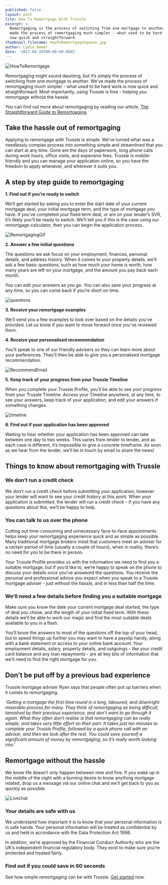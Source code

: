 ```yaml
---
published: false
layout: post
tite: How To Remortgage With Trussle
excerpt: >-
  Remortgaging is the process of switching from one mortgage to another. We’ve
  made the process of remortgaging much simpler - what used to be hard work is
  now quick and straightforward. 
thumbnail_filename: HowToRemortgageSquare.jpg
author: Lydia Bower
date: '2017-04-26T00:00:00.000Z'
---
```


![HowToRemortgage]({{site.baseurl}}/images/post_images/HowToRemortgage.jpg)

Remortgaging might sound daunting, but it’s simply the process of switching from one mortgage to another. We’ve made the process of remortgaging much simpler - what used to be hard work is now quick and straightforward. Most importantly, using Trussle is free - helping you remortgage without the hassle. 
 
You can find out more about remortgaging by reading our article, [The Straightforward Guide to Remortgaging](https://trussle.com/blog/the-straightforward-guide-to-remortgaging).

## Take the hassle out of remortgaging  

Applying to remortgage with Trussle is simple. We’ve turned what was a needlessly complex process into something simple and streamlined that you can start at any time. Gone are the days of paperwork, long phone calls during work hours, office visits, and expensive fees. Trussle is mobile-friendly and you can manage your application online, so you have the freedom to apply whenever, and wherever it suits you. 

## A step by step guide to remortgaging

**1. Find out if you’re ready to switch**

We’ll get started by asking you to enter the start date of your current mortgage deal, your initial mortgage term, and the type of mortgage you have. If you’ve completed your fixed term deal, or are on your lender’s SVR, it’s likely you’ll be ready to switch. We’ll tell you if this is the case using our remortgage calculator, then you can begin the application process.

![RemortgagingGif]({{site.baseurl}}/images/post_images/remo.gif)

**2. Answer a few initial questions**

The questions we ask focus on your employment, finances, personal details, and address history. When it comes to your property details, we’ll ask a few basic questions, such as how much your home is worth, how many years are left on your mortgage, and the amount you pay back each month. 

You can edit your answers as you go. You can also save your progress at any time, so you can come back if you’re short on time.

![questions]({{site.baseurl}}/images/post_images/income_profile.gif)


**3. Receive your remortgage examples**

We’ll send you a few examples to look over based on the details you’ve provided. Let us know if you want to move forward once you’ve reviewed them. 

**4. Receive your personalised recommendation**

You’ll speak to one of our friendly advisers so they can learn more about your preferences. They’ll then be able to give you a personalised mortgage recommendation. 

![RecommendEmail]({{site.baseurl}}/images/post_images/recommendation_email%20(1).png)


**5. Keep track of your progress from your Trussle Timeline**

When you complete your Trussle Profile, you’ll be able to see your progress from your Trussle Timeline. Access your Timeline anywhere, at any time, to see your answers, keep track of your application, and edit your answers if something changes.

![timeline]({{site.baseurl}}/images/post_images/timeline.png)

**6. Find out if your application has been approved**

Waiting to hear whether your application has been approved can take between one day to two weeks. This varies from lender to lender, and as each case is different, it’s impossible to give a concrete timeframe. As soon as we hear from the lender, we’ll be in touch by email to share the news! 

## Things to know about remortgaging with Trussle 

### We don’t run a credit check
We don’t run a credit check before submitting your application, however your lender will want to see your credit history at this point. When your application is submitted, the lender will run a credit check - if you have any questions about this, we’ll be happy to help. 

### You can talk to us over the phone
Cutting out time-consuming and unnecessary face-to-face appointments helps keep your remortgaging experience quick and as simple as possible. Many traditional mortgage brokers insist that customers meet an adviser for a certain period of time (usually a couple of hours), when in reality, there’s no need for you to be there in person. 

Your Trussle Profile provides us with the information we need to find you a suitable mortgage, but if you’d like to, we’re happy to speak on the phone to discuss your details once you’ve answered the questions. You receive the personal and professional advice you expect when you speak to a Trussle mortgage adviser - just without the hassle, and in less than half the time. 

### We’ll need a few details before finding you a suitable mortgage
Make sure you know the date your current mortgage deal started, the type of deal you chose, and the length of your initial fixed term. With these details we’ll be able to work our magic and find the most suitable deals available to you in a flash. 

You’ll know the answers to most of the questions off the top of your head, but to speed things up further you may want to have a payslip handy, along with a bank statement or access to your online bank account. Your employment details, salary, property details, and outgoings - like your credit card balance and any loan repayments - are all key bits of information that we’ll need to find the right mortgage for you. 


## Don’t be put off by a previous bad experience 

Trussle mortgage adviser Ryan says that people often put up barriers when it comes to remortgaging. 

_‘Getting a mortgage the first time round is a long, laboured, and downright miserable process for many. They think of remortgaging as being difficult, tarnished by their previous experience, and don’t want to go through it again. What they often don’t realise is that remortgaging can be really simple, and takes very little effort on their part. It takes just ten minutes to complete your Trussle Profile, followed by a quick phone call with an adviser, and then we look after the rest. You could save yourself a significant amount of money by remortgaging, so it’s really worth looking into.’_

## Remortgage without the hassle 

We know life doesn’t only happen between nine and five. If you wake up in the middle of the night with a burning desire to know anything mortgage related, drop us a message via our online chat and we’ll get back to you as quickly as possible.   

![Livechat]({{site.baseurl}}/images/post_images/livechat.gif)

### Your details are safe with us
We understand how important it is to know that your personal information is in safe hands. Your personal information will be treated as confidential by us and held in accordance with the Data Protection Act 1998.

In addition, we’re approved by the Financial Conduct Authority who are the UK’s independent financial regulatory body. They exist to make sure you’re protected and treated fairly.

### Find out if you could save in 60 seconds
See how simple remortgaging can be with Trussle. [Get started](https://apply.trussle.com/remortgage-quick-check) now.

